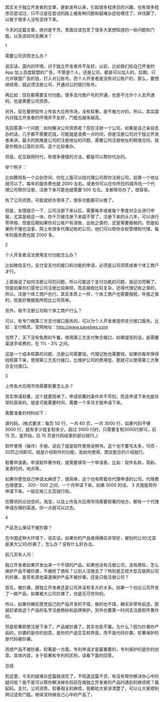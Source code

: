 其实关于独立开发者的文章，更新发布以来，引起很多程序员的兴趣，也有很多程序员尝试过，只不过是在尝试的路上被各种问题和疑难杂症给缠住了，绊住脚了，以致于很多人没有坚持下来。

今天的这篇文章，绝对是干货，里面应该包含了很多大家想知道的一些问题和门槛，以及该如何去解决？

1




需要公司资质怎么办？

说实话，国内的环境，对于独立开发者并不友好。以前，比如我们给自己开发的 App 加上百度联盟的广告，不管是个人，还是公司，都是可以加入的，后期，只允许联盟广告的钱，打入对公账号。而个人开发者是没有对公账户的，那么，要想继续用，就必须注册公司，开通对公的银行账号。

再比如：现在都需要支付功能，很多支付商户号的开通，也是不允许个人去开通的，也是需要公司资质。

另外，现在要把软件上传各大应用市场，没有软著，是不被允许的，所以，其实国内对独立开发者的环境并不友好，门槛也越来越高。

先回答第一个问题：如何解决公司资质呢？现在注册一个公司，如果是自己亲自去办的话，几乎都不需要花钱，可能就是浪费一点时间，但是注册公司对于独立开发者来讲，最大的困难是公司的注册地址的问题，需要公司注册地址的租借合同，就是你租办公室的合同。这个比较难办。

但是，在互联网时代，有很多便捷的方法，都是可以帮你代办的。

举个例子：

比如腾旭有一个众创空间，你在上面可以找代理公司帮你注册公司，挂靠一个地址就可以了。每年的服务费也就 2000 左右。或者你可以在你所在的城市找一个代理公司帮你注册，注册下来可能也就需要 500 左右。全都帮你办了，很容易。

有了公司资质，可能就好办很多了，很多功能都可以做了。

但是，友情提示一下，公司注册下来以后，需要每年或者每个季度对企业进行申报，尤其是税这一块，你千万被注册下来就不管了，注册下来的头几年，可以进行零申报，但是后期如果你对公账户有进账，出账之类的，还是需要报税的。但是如果你不懂也没事，网上有很多代理记账的公司，他们可以帮你全权管理和代理，每年的服务费也就 2000 多。

2




个人开发者没法使用支付功能怎么办？

比如微信支付，支付宝支付的接口和功能的申请，必须是公司资质或者个体工商户才行。

上面我说了如何注册公司的问题，所以可能这个支付功能的问题，就迎刃而解了。但是如果你们感觉公司注册比较麻烦，而且报税比较复杂，还得代理记账之类的，所以，注册个体工商户也行。其实本质上一样，个体工商户也需要报税，年报之类的，但是好像据我所知比公司简单。

另外，我不注册公司和个体工商户行么？

可以，有专门做第三方支付接口服务的，可以为个人开发者提供支付接口服务。比如：支付精灵。官网地址：http://www.payelves.com

当然了，天下没有免费的午餐，使用第三方支付聚合接口，如果提现的话，是需要渠道手续费的，在 1% - 3% 之间。

这是一个成本核算的问题，注册公司需要钱，代理记账也需要钱，如果你每年挣得钱核算下来，使用第三方支付接口，比维护公司的费用低，那就可以使用第三方聚合支付接口。

3




上传各大应用市场需要软著怎么办？

其实申请软著，这个就更简单了。申请软著的条件并不苛刻，而且申请下来也是非常的容易的，就是可能需要时间，需要一个多月才能申请下来。

需要准备的材料如下：

源代码。(格式要求：每页 50 行，一共 60 页，一共 3000 行，如果代码不够 3000 行，就有多少就复制多少。超过 3000 行的，只需要复制3000行即可，前 15 页，是开始，后 15 页是代码结束的部分就行。)

软件使用（操作）手册。说白了就是软件使用说明书。这个也不要写太多，10页 - 20页之间即可。就是介绍软件的功能，及如何使用，图文配合的介绍就行。

软著申请表。申请软件著作权，就需要填写一个申请表，比如：软件名称，简称，发表时间，地点等。

如果你感觉自己申请太麻烦了，很简单，这个也有帮着你代理申请的公司。代理费也很便宜， 300 - 500 之间，一个月申请下来，如果 5000 的话， 3 天就能帮你申请下来。一般花格三五百就行啦。

在腾讯的众创空间，淘宝，以及上传各大应用市场需要软著的地方，都有一个代理申请办理的渠道。你一点就可以过去。

4




产品怎么保证不被抄袭？

在中国这种大环境下，说实话，如果你的产品做得确实非常好，被别的公司(尤其是某大公司)抄袭了，怎么办？没有什么好办法。

前几天有人问：

独立开发者如果开发出来一个不错的产品，如果他没有注册公司，没有商标，怎么保护产品不被抄袭，不被抢了商标？让别人注册去了？特别是正规大型互联网公司的抄袭，是否有其他渠道保护产品不被抄袭，还是只能注册公司？

首先，被抄袭，跟独立开发者还是公司并没有多大的关系。如果一个创业公司开发了一款产品，如果被大公司抄袭了，也是无可奈何的。

所以，如果你确实感觉自己的产品开发的不错，做的也不错，确实非常有前途，那就赶紧给这个产品的名字注册商标和品牌保护。另外也要第一时间去注册软件著作权。

但是软著即使注册下来了，产品被抄袭了，其实也告不赢。为什么？因为抄袭你产品的，抄袭的是你的创意，是你的产品交互和界面，而不是代码抄袭。软著保护的是代码被抄袭。

而想产品不被抄袭，软著是一方面，专利申请才是最重要的，专利保护的是你的创意。具体内容，关于软著和专利的区别，请看下面的回答。

总结

到这里，今天的疑难杂症篇就讲完了，不知道这篇干货，有没有帮你解决你心中的疑问呢？是不是可以帮你解决掉你目前在做独立开发者的产品时遇到的麻烦呢？最起码，支付，公司资质，软著相关的麻烦，我都给大家讲清楚了，可以让大家顺利跨过这些门槛，继续坚持做自己心中的产品了。
